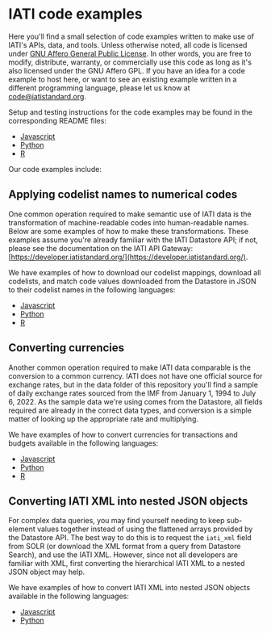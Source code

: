 # IATI code examples

Here you'll find a small selection of code examples written to make use of IATI's APIs, data, and tools. Unless otherwise noted, all code is licensed under [GNU Affero General Public License](https://www.gnu.org/licenses/agpl-3.0.en.html). In other words, you are free to modify, distribute, warranty, or commercially use this code as long as it's also licensed under the GNU Affero GPL. If you have an idea for a code example to host here, or want to see an existing example written in a different programming language, please let us know at [code@iatistandard.org](mailto:code@iatistandard.org).

Setup and testing instructions for the code examples may be found in the corresponding README files:
- [Javascript](/Javascript/README.md)
- [Python](/Python/README.md)
- [R](/R/README.md)

Our code examples include:

## Applying codelist names to numerical codes

One common operation required to make semantic use of IATI data is the transformation of machine-readable codes into human-readable names. Below are some examples of how to make these transformations. These examples assume you're already familiar with the IATI Datastore API; if not, please see the documentation on the IATI API Gateway: [https://developer.iatistandard.org/](https://developer.iatistandard.org/).

We have examples of how to download our codelist mappings, download all codelists, and match code values downloaded from the Datastore in JSON to their codelist names in the following languages:

- [Javascript](/Javascript/codelists/index.js)
- [Python](/Python/codelists/codelists.py)
- [R](/R/codelists/index.R)

## Converting currencies

Another common operation required to make IATI data comparable is the conversion to a common currency. IATI does not have one official source for exchange rates, but in the data folder of this repository you'll find a sample of daily exchange rates sourced from the IMF from January 1, 1994 to July 6, 2022. As the sample data we're using comes from the Datastore, all fields required are already in the correct data types, and conversion is a simple matter of looking up the appropriate rate and multiplying.

We have examples of how to convert currencies for transactions and budgets available in the following languages:

- [Javascript](/Javascript/currency/index.js)
- [Python](/Python/currency/currency.py)
- [R](/R/currency/index.R)

## Converting IATI XML into nested JSON objects

For complex data queries, you may find yourself needing to keep sub-element values together instead of using the flattened arrays provided by the Datastore API. The best way to do this is to request the `iati_xml` field from SOLR (or download the XML format from a query from Datastore Search), and use the IATI XML. However, since not all developers are familiar with XML, first converting the hierarchical IATI XML to a nested JSON object may help.

We have examples of how to convert IATI XML into nested JSON objects available in the following languages:

- [Javascript](/Javascript/xml_to_json/index.js)
- [Python](/Python/xml_to_json/xml_to_json.py)